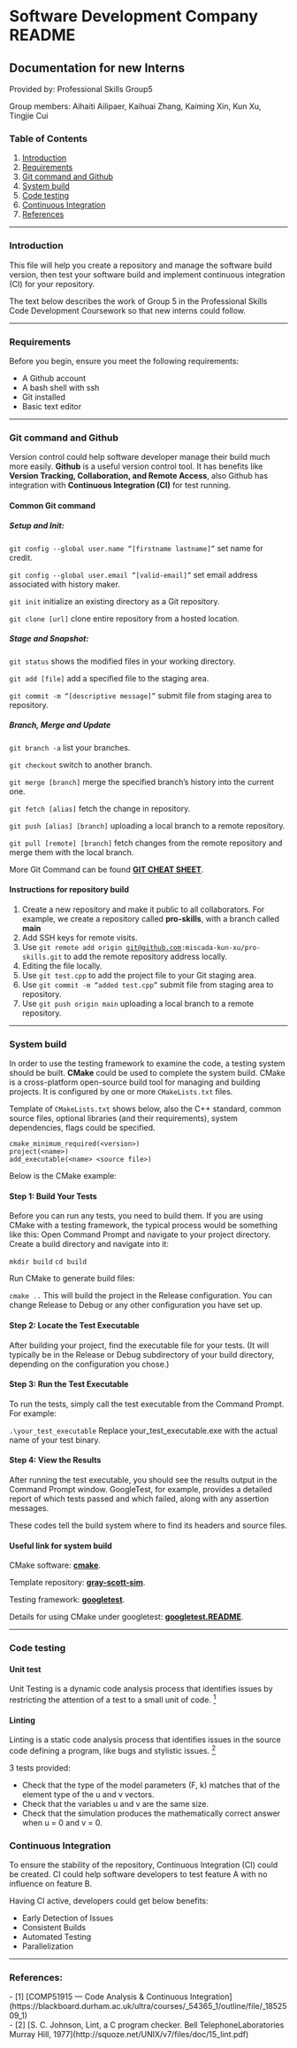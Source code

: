 # Software Development Company README

## Documentation for new Interns
Provided by: Professional Skills Group5

Group members: Aihaiti Ailipaer, Kaihuai Zhang, Kaiming Xin, Kun Xu, Tingjie Cui

### Table of Contents
1. [Introduction](#Introduction)
2. [Requirements](#Requirements)
3. [Git command and Github](#Git-command-and-Github)
4. [System build](#System-build)
5. [Code testing](#Code-testing)
6. [Continuous Integration](#Continuous-Integration)
7. [References](#References)

---

### Introduction

This file will help you create a repository and manage the software build version, then test your software build and implement continuous integration (CI) for your repository.

The text below describes the work of Group 5 in the Professional Skills Code Development Coursework so that new interns could follow.

---

### Requirements

Before you begin, ensure you meet the following requirements:
- A Github account
- A bash shell with ssh
- Git installed
- Basic text editor

---

### Git command and Github

Version control could help software developer manage their build much more easily. **Github** is a useful version control tool. It has benefits like **Version Tracking, Collaboration, and Remote Access**, also Github has integration with **Continuous Integration (CI)** for test running.

#### Common Git command
##### Setup and Init: 
<code>git config --global user.name “[firstname lastname]”</code> set name for credit.

<code>git config --global user.email “[valid-email]”</code> set email address associated with history maker.

<code>git init</code> initialize an existing directory as a Git repository.

<code>git clone [url]</code> clone entire repository from a hosted location.

##### Stage and Snapshot:
<code>git status</code> shows the modified files in your working directory.

<code>git add [file]</code> add a specified file to the staging area.

<code>git commit -m “[descriptive message]”</code> submit file from staging area to repository.

##### Branch, Merge and Update
<code>git branch -a</code> list your branches.

<code>git checkout</code> switch to another branch.

<code>git merge [branch]</code> merge the specified branch’s history into the current one.

<code>git fetch [alias]</code> fetch the change in repository.

<code>git push [alias] [branch]</code> uploading a local branch to a remote repository.

<code>git pull [remote] [branch]</code> fetch changes from the remote repository and merge them with the local branch.

More Git Command can be found **[GIT CHEAT SHEET](https://education.github.com/git-cheat-sheet-education.pdf)**.

#### Instructions for repository build
1. Create a new repository and make it public to all collaborators. For example, we create a repository called **pro-skills**, with a branch called **main**
2. Add SSH keys for remote visits.
3. Use <code>git remote add origin git@github.com:miscada-kun-xu/pro-skills.git</code> to add the remote repository address locally.
4. Editing the file locally.
5. Use <code>git test.cpp</code> to add the project file to your Git staging area.
6. Use <code>git commit -m “added test.cpp”</code> submit file from staging area to repository.
7. Use <code>git push origin main</code> uploading a local branch to a remote repository.

---

### System build

In order to use the testing framework to examine the code, a testing system should be built. **CMake** could be used to complete the system build. CMake is a cross-platform open-source build tool for managing and building projects. It is configured by one or more <code>CMakeLists.txt</code> files. 

Template of <code>CMakeLists.txt</code> shows below, also the C++ standard, common source files, optional libraries (and their requirements), system dependencies, flags could be specified.

```
cmake_minimum_required(<version>)
project(<name>)
add_executable(<name> <source file>)
```
Below is the CMake example:

#### Step 1: Build Your Tests
Before you can run any tests, you need to build them. If you are using CMake with a testing framework, the typical process would be something like this:
Open Command Prompt and navigate to your project directory.
Create a build directory and navigate into it:

<code>mkdir build</code>
<code>cd build</code>

Run CMake to generate build files:

<code>cmake ..</code>
This will build the project in the Release configuration. You can change Release to Debug or any other configuration you have set up.

#### Step 2: Locate the Test Executable
After building your project, find the executable file for your tests. (It will typically be in the Release or Debug subdirectory of your build directory, depending on the configuration you chose.)

#### Step 3: Run the Test Executable
To run the tests, simply call the test executable from the Command Prompt. For example:

<code>.\your_test_executable</code>
Replace your_test_executable.exe with the actual name of your test binary.

#### Step 4: View the Results
After running the test executable, you should see the results output in the Command Prompt window. GoogleTest, for example, provides a detailed report of which tests passed and which failed, along with any assertion messages.

These codes tell the build system where to find its headers and source files.
#### Useful link for system build

CMake software: **[cmake](https://cmake.org)**.

Template repository: **[gray-scott-sim](www.github.com/scicomp-durham/gray-scott-sim)**.

Testing framework: **[googletest](https://github.com/google/googletest)**.

Details for using CMake under googletest: **[googletest.README](https://github.com/google/googletest/blob/main/googletest/README.md)**.

---

### Code testing 

#### Unit test
Unit Testing is a dynamic code analysis process that identifies issues by restricting the attention of a test to a small unit of code. [<sup>1</sup>](#refer-anchor-1)

#### Linting
Linting is a static code analysis process that identifies issues in the source code defining a program, like bugs and stylistic issues. [<sup>2</sup>](#refer-anchor-2)

3 tests provided:
- Check that the type of the model parameters (F, k) matches that of the element type of the u and v vectors.
- Check that the variables u and v are the same size.
- Check that the simulation produces the mathematically correct answer when u = 0 and v = 0.

### Continuous Integration
To ensure the stability of the repository, Continuous Integration (CI) could be created. CI could help software developers to test feature A with no influence on feature B.

Having CI active, developers could get below benefits:
- Early Detection of Issues
- Consistent Builds
- Automated Testing
- Parallelization

---

### References:

<div id="refer-anchor-1"></div>
- [1] [COMP51915 — Code Analysis & Continuous Integration](https://blackboard.durham.ac.uk/ultra/courses/_54365_1/outline/file/_1852509_1)

<div id="refer-anchor-2"></div>
- [2] [S. C. Johnson, Lint, a C program checker. Bell TelephoneLaboratories Murray Hill, 1977](http://squoze.net/UNIX/v7/files/doc/15_lint.pdf)
